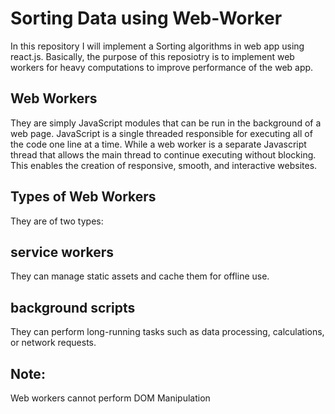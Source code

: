 # Sorting Data using Web-Worker 
In this repository I will implement a Sorting algorithms in web app using react.js. Basically, the purpose of this reposiotry is to implement web workers for heavy computations to improve performance of the web app.

## Web Workers
They are simply JavaScript modules that can be run in the background of a web page. JavaScript is a single threaded responsible for executing all of the code one line at a time. While a web worker is a separate Javascript thread that allows the main thread to continue executing without blocking. This enables the creation of responsive, smooth, and interactive websites.

## Types of Web Workers
They are of two types:

## service workers
They can manage static assets and cache them for offline use.

## background scripts
They can perform long-running tasks such as data processing, calculations, or network requests.

## Note:
Web workers cannot perform DOM Manipulation

